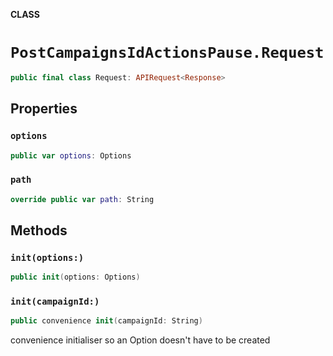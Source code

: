 **CLASS**

# `PostCampaignsIdActionsPause.Request`

```swift
public final class Request: APIRequest<Response>
```

## Properties
### `options`

```swift
public var options: Options
```

### `path`

```swift
override public var path: String
```

## Methods
### `init(options:)`

```swift
public init(options: Options)
```

### `init(campaignId:)`

```swift
public convenience init(campaignId: String)
```

convenience initialiser so an Option doesn't have to be created
